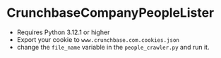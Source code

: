 # CrunchbaseCompanyPeopleLister
 
- Requires Python 3.12.1 or higher
- Export your cookie to `www.crunchbase.com.cookies.json`
- change the `file_name` variable in the `people_crawler.py` and run it.
